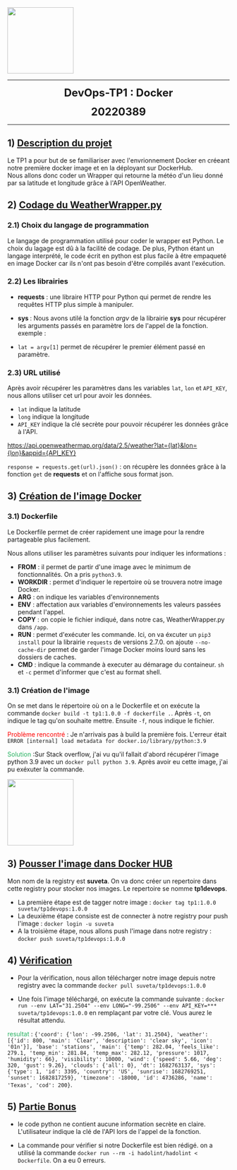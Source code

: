<div class="pull-left"> 
<img src="https://assets-global.website-files.com/6064b31ff49a2d31e0493af1/63a2fd04f7078f9ab787025f_dockerhub.svg" width=150 > 
</div> 

---
<center> <b> <FONT size="5pt">DevOps-TP1 : Docker  

20220389 </FONT></b></center> 

---  

## 1) <u>Description du projet </u>  

Le TP1 a pour but de se familiariser avec l'envrionnement Docker en créeant notre première docker image et en la déployant sur DockerHub.  
Nous allons donc coder un Wrapper qui retourne la météo d'un lieu donné par sa latitude et longitude grâce à l'API OpenWeather.  

## 2) <u>Codage du WeatherWrapper.py </u>

### 2.1) Choix du langage de programmation  

Le langage de programmation utilisé pour coder le wrapper est Python. Le choix du lagage est dû à la facilité de codage. De plus, Python étant un langage interprété, le code écrit en python est plus facile à être empaqueté en image Docker car ils n'ont pas besoin d'être compilés avant l'exécution.

### 2.2) Les librairies
- <b> requests</b> : une libraire HTTP pour Python qui permet de rendre les requêtes HTTP plus simple à manipuler.

- <b> sys </b> : Nous avons utilé la fonction <I>argv</I> de la librairie <b>sys</b> pour récupérer les arguments passés en paramètre lors de l'appel de la fonction.   
exemple :  
 - `lat = argv[1]` permet de récupérer le premier élément passé en paramètre.  

### 2.3) URL utilisé  
Après avoir récupérer les paramètres dans les variables `lat`, `lon` et `API_KEY`, nous allons utiliser cet url pour avoir les données.  

- `lat` indique la latitude
- `long` indique la longitude
- `API_KEY` indique la clé secrète pour pouvoir récupérer les données grâce à l'API.


 https://api.openweathermap.org/data/2.5/weather?lat={lat}&lon={lon}&appid={API_KEY}

 `response = requests.get(url).json()` : on récupère les données grâce à la fonction `get` de <b>requests</b> et on l'affiche sous format json.

## 3) <u>Création de l'image Docker</u>

### 3.1) Dockerfile  
Le Dockerfile permet de créer rapidement une image pour la rendre partageable plus facilement.

Nous allons utiliser les paramètres suivants pour indiquer les informations :

- <b>FROM</b> : il permet de partir d'une image avec le minimum de fonctionnalités. On a pris `python3.9`.
- <b>WORKDIR</b>  : permet d'indiquer le repertoire où se trouvera notre image Docker.
- <b>ARG</b> : on indique les variables d'environnements
- <b>ENV</b> : affectation aux variables d'environnements les valeurs passées pendant l'appel.
- <b>COPY</b> : on copie le fichier indiqué, dans notre cas, WeatherWrapper.py dans `/app`.
- <b>RUN</b> : permet d'exécuter les commande. Ici, on va éxcuter un `pip3 install` pour la librairie `requests` de versions 2.7.0. on ajoute `--no-cache-dir` permet de garder l'image Docker moins lourd sans les dossiers de caches.
- <b>CMD</b> : indique la commande à executer au démarage du containeur. `sh` et `-c` permet d'informer que c'est au format shell.

### 3.1) Création de l'image

On se met dans le répertoire où on a le Dockerfile et on exécute la commande `docker build -t tp1:1.0.0 -f dockerfile .`. Après `-t`, on indique le tag qu'on souhaite mettre. Ensuite `-f`, nous indique le fichier.

<span style="color: #FF0000"> Problème rencontré</span> : Je n'arrivais pas à build la première fois. L'erreur était `ERROR [internal] load metadata for docker.io/library/python:3.9`

<span style="color: #26B260">Solution</span> :Sur Stack overflow, j'ai vu qu'il fallait d'abord récupérer l'image python 3.9 avec un  `docker pull python 3.9`. Après avoir eu cette image, j'ai pu exéxuter la commande.
<div class="pull-rigth">  
<img src="https://cdn.sstatic.net/Sites/stackoverflow/Img/apple-touch-icon@2.png?v=73d79a89bded" width=150 >
</div>

## 3) <u>Pousser l'image dans Docker HUB</u>
Mon nom de la registry est <b>suveta</b>. On va donc créer un repertoire dans cette registry pour stocker nos images. Le repertoire se nomme <b>tp1devops</b>.

- La première étape est de tagger notre image :
`docker tag tp1:1.0.0 suveta/tp1devops:1.0.0`
- La deuxième étape consiste est de connecter à notre registry pour push l'image : `docker login -u suveta`
- A la troisième étape, nous allons push l'image dans notre registry : `docker push suveta/tp1devops:1.0.0`

## 4) <u>Vérification</u>
- Pour la vérification, nous allon télécharger notre image depuis notre registry avec la commande `docker pull suveta/tp1devops:1.0.0`

- Une fois l'image téléchargé, on exécute la commande suivante : `docker run --env LAT="31.2504" --env LONG="-99.2506" --env API_KEY=*** suveta/tp1devops:1.0.0` en remplaçant par votre clé. Vous aurez le résultat attendu.

<span style="color: #26B260">resultat</span> :
`{'coord': {'lon': -99.2506, 'lat': 31.2504}, 'weather': [{'id': 800, 'main': 'Clear', 'description': 'clear sky', 'icon': '01n'}], 'base': 'stations', 'main': {'temp': 282.04, 'feels_like': 279.1, 'temp_min': 281.84, 'temp_max': 282.12, 'pressure': 1017, 'humidity': 66}, 'visibility': 10000, 'wind': {'speed': 5.66, 'deg': 320, 'gust': 9.26}, 'clouds': {'all': 0}, 'dt': 1682763137, 'sys': {'type': 1, 'id': 3395, 'country': 'US', 'sunrise': 1682769251, 'sunset': 1682817259}, 'timezone': -18000, 'id': 4736286, 'name': 'Texas', 'cod': 200}`.

## 5) <u>Partie Bonus</u>

- le code python ne contient aucune information secrète en claire. L'utilisateur indique la clé de l'API lors de l'appel de la fonction.

- La commande pour vérifier si notre Dockerfile est bien rédigé. on a utilisé la commande `docker run --rm -i hadolint/hadolint < Dockerfile`. On a eu 0 erreurs.